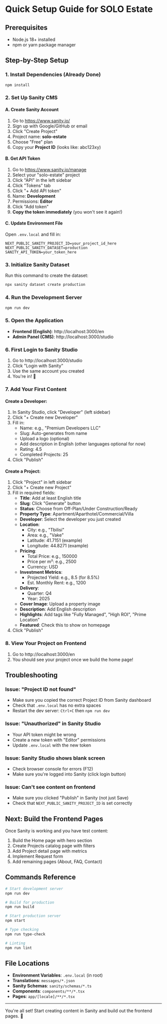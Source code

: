 # Quick Setup Guide for SOLO Estate

## Prerequisites
- Node.js 18+ installed
- npm or yarn package manager

## Step-by-Step Setup

### 1. Install Dependencies (Already Done)
```bash
npm install
```

### 2. Set Up Sanity CMS

#### A. Create Sanity Account
1. Go to https://www.sanity.io/
2. Sign up with Google/GitHub or email
3. Click "Create Project"
4. Project name: **solo-estate**
5. Choose "Free" plan
6. Copy your **Project ID** (looks like: abc123xy)

#### B. Get API Token
1. Go to https://www.sanity.io/manage
2. Select your "solo-estate" project
3. Click "API" in the left sidebar
4. Click "Tokens" tab
5. Click "+ Add API token"
6. Name: **Development**
7. Permissions: **Editor**
8. Click "Add token"
9. **Copy the token immediately** (you won't see it again!)

#### C. Update Environment File
Open `.env.local` and fill in:

```env
NEXT_PUBLIC_SANITY_PROJECT_ID=your_project_id_here
NEXT_PUBLIC_SANITY_DATASET=production
SANITY_API_TOKEN=your_token_here
```

### 3. Initialize Sanity Dataset

Run this command to create the dataset:
```bash
npx sanity dataset create production
```

### 4. Run the Development Server

```bash
npm run dev
```

### 5. Open the Application

- **Frontend (English)**: http://localhost:3000/en
- **Admin Panel (CMS)**: http://localhost:3000/studio

### 6. First Login to Sanity Studio

1. Go to http://localhost:3000/studio
2. Click "Login with Sanity"
3. Use the same account you created
4. You're in! 🎉

### 7. Add Your First Content

#### Create a Developer:
1. In Sanity Studio, click "Developer" (left sidebar)
2. Click "+ Create new Developer"
3. Fill in:
   - Name: e.g., "Premium Developers LLC"
   - Slug: Auto-generates from name
   - Upload a logo (optional)
   - Add description in English (other languages optional for now)
   - Rating: 4.5
   - Completed Projects: 25
4. Click "Publish"

#### Create a Project:
1. Click "Project" in left sidebar
2. Click "+ Create new Project"
3. Fill in required fields:
   - **Title**: Add at least English title
   - **Slug**: Click "Generate" button
   - **Status**: Choose from Off-Plan/Under Construction/Ready
   - **Property Type**: Apartment/Aparthotel/Commercial/Villa
   - **Developer**: Select the developer you just created
   - **Location**:
     - City: e.g., "Tbilisi"
     - Area: e.g., "Vake"
     - Latitude: 41.7151 (example)
     - Longitude: 44.8271 (example)
   - **Pricing**:
     - Total Price: e.g., 150000
     - Price per m²: e.g., 2500
     - Currency: USD
   - **Investment Metrics**:
     - Projected Yield: e.g., 8.5 (for 8.5%)
     - Est. Monthly Rent: e.g., 1200
   - **Delivery**:
     - Quarter: Q4
     - Year: 2025
   - **Cover Image**: Upload a property image
   - **Description**: Add English description
   - **Highlights**: Add tags like "Fully Managed", "High ROI", "Prime Location"
   - **Featured**: Check this to show on homepage
4. Click "Publish"

### 8. View Your Project on Frontend

1. Go to http://localhost:3000/en
2. You should see your project once we build the home page!

## Troubleshooting

### Issue: "Project ID not found"
- Make sure you copied the correct Project ID from Sanity dashboard
- Check that `.env.local` has no extra spaces
- Restart the dev server: `Ctrl+C` then `npm run dev`

### Issue: "Unauthorized" in Sanity Studio
- Your API token might be wrong
- Create a new token with "Editor" permissions
- Update `.env.local` with the new token

### Issue: Sanity Studio shows blank screen
- Check browser console for errors (F12)
- Make sure you're logged into Sanity (click login button)

### Issue: Can't see content on frontend
- Make sure you clicked "Publish" in Sanity (not just Save)
- Check that `NEXT_PUBLIC_SANITY_PROJECT_ID` is set correctly

## Next: Build the Frontend Pages

Once Sanity is working and you have test content:
1. Build the Home page with hero section
2. Create Projects catalog page with filters
3. Add Project detail page with metrics
4. Implement Request form
5. Add remaining pages (About, FAQ, Contact)

## Commands Reference

```bash
# Start development server
npm run dev

# Build for production
npm run build

# Start production server
npm start

# Type checking
npm run type-check

# Linting
npm run lint
```

## File Locations

- **Environment Variables**: `.env.local` (in root)
- **Translations**: `messages/*.json`
- **Sanity Schemas**: `sanity/schemas/*.ts`
- **Components**: `components/**/*.tsx`
- **Pages**: `app/[locale]/**/*.tsx`

---

You're all set! Start creating content in Sanity and build out the frontend pages. 🚀
